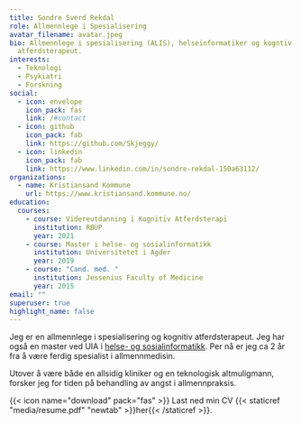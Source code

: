 ```yaml
---
title: Sondre Sverd Rekdal
role: Allmennlege i Spesialisering
avatar_filename: avatar.jpeg
bio: Allmennlege i spesialisering (ALIS), helseinformatiker og kogntiv
  atferdsterapeut.
interests:
  - Teknologi
  - Psykiatri
  - Forskning
social:
  - icon: envelope
    icon_pack: fas
    link: /#contact
  - icon: github
    icon_pack: fab
    link: https://github.com/Skjeggy/
  - icon: linkedin
    icon_pack: fab
    link: https://www.linkedin.com/in/sondre-rekdal-150a63112/
organizations:
  - name: Kristiansand Kommune
    url: https://www.kristiansand.kommune.no/
education:
  courses:
    - course: Videreutdanning i Kognitiv Atferdsterapi
      institution: RBUP
      year: 2021
    - course: Master i helse- og sosialinformatikk
      institution: Universitetet i Agder
      year: 2019
    - course: "Cand. med. "
      institution: Jessenius Faculty of Medicine
      year: 2015
email: ""
superuser: true
highlight_name: false
---
```

Jeg er en allmennlege i spesialisering og kognitiv atferdsterapeut. Jeg har også en master ved UIA i [helse- og sosialinformatikk](https://www.uia.no/studier/helse-og-sosialinformatikk). Per nå er jeg ca 2 år fra å være ferdig spesialist i allmennmedisin.

Utover å være både en allsidig kliniker og en teknologisk altmuligmann, forsker jeg for tiden på behandling av angst i allmennpraksis. 

{{< icon name="download" pack="fas" >}} Last ned min CV {{< staticref "media/resume.pdf" "newtab" >}}her{{< /staticref >}}.